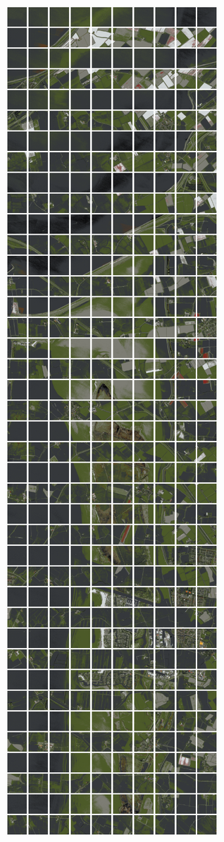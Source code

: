 <html>
<div>
<img src="https://github.com/HakkaTjakka/NL_TILE_MAP/blob/main/18/630/-1068/r.6300.-10680.png" height="44" width="44">
<img src="https://github.com/HakkaTjakka/NL_TILE_MAP/blob/main/18/630/-1068/r.6301.-10680.png" height="44" width="44">
<img src="https://github.com/HakkaTjakka/NL_TILE_MAP/blob/main/18/630/-1068/r.6302.-10680.png" height="44" width="44">
<img src="https://github.com/HakkaTjakka/NL_TILE_MAP/blob/main/18/630/-1068/r.6303.-10680.png" height="44" width="44">
<img src="https://github.com/HakkaTjakka/NL_TILE_MAP/blob/main/18/630/-1068/r.6304.-10680.png" height="44" width="44">
<img src="https://github.com/HakkaTjakka/NL_TILE_MAP/blob/main/18/630/-1068/r.6305.-10680.png" height="44" width="44">
<img src="https://github.com/HakkaTjakka/NL_TILE_MAP/blob/main/18/630/-1068/r.6306.-10680.png" height="44" width="44">
<img src="https://github.com/HakkaTjakka/NL_TILE_MAP/blob/main/18/630/-1068/r.6307.-10680.png" height="44" width="44">
<img src="https://github.com/HakkaTjakka/NL_TILE_MAP/blob/main/18/630/-1068/r.6308.-10680.png" height="44" width="44">
<img src="https://github.com/HakkaTjakka/NL_TILE_MAP/blob/main/18/630/-1068/r.6309.-10680.png" height="44" width="44">
<img src="https://github.com/HakkaTjakka/NL_TILE_MAP/blob/main/18/631/-1068/r.6310.-10680.png" height="44" width="44">
<img src="https://github.com/HakkaTjakka/NL_TILE_MAP/blob/main/18/631/-1068/r.6311.-10680.png" height="44" width="44">
<img src="https://github.com/HakkaTjakka/NL_TILE_MAP/blob/main/18/631/-1068/r.6312.-10680.png" height="44" width="44">
<img src="https://github.com/HakkaTjakka/NL_TILE_MAP/blob/main/18/631/-1068/r.6313.-10680.png" height="44" width="44">
<img src="https://github.com/HakkaTjakka/NL_TILE_MAP/blob/main/18/631/-1068/r.6314.-10680.png" height="44" width="44">
<img src="https://github.com/HakkaTjakka/NL_TILE_MAP/blob/main/18/631/-1068/r.6315.-10680.png" height="44" width="44">
<img src="https://github.com/HakkaTjakka/NL_TILE_MAP/blob/main/18/631/-1068/r.6316.-10680.png" height="44" width="44">
<img src="https://github.com/HakkaTjakka/NL_TILE_MAP/blob/main/18/631/-1068/r.6317.-10680.png" height="44" width="44">
<img src="https://github.com/HakkaTjakka/NL_TILE_MAP/blob/main/18/631/-1068/r.6318.-10680.png" height="44" width="44">
<img src="https://github.com/HakkaTjakka/NL_TILE_MAP/blob/main/18/631/-1068/r.6319.-10680.png" height="44" width="44">
<br>
<img src="https://github.com/HakkaTjakka/NL_TILE_MAP/blob/main/18/630/-1068/r.6300.-10679.png" height="44" width="44">
<img src="https://github.com/HakkaTjakka/NL_TILE_MAP/blob/main/18/630/-1068/r.6301.-10679.png" height="44" width="44">
<img src="https://github.com/HakkaTjakka/NL_TILE_MAP/blob/main/18/630/-1068/r.6302.-10679.png" height="44" width="44">
<img src="https://github.com/HakkaTjakka/NL_TILE_MAP/blob/main/18/630/-1068/r.6303.-10679.png" height="44" width="44">
<img src="https://github.com/HakkaTjakka/NL_TILE_MAP/blob/main/18/630/-1068/r.6304.-10679.png" height="44" width="44">
<img src="https://github.com/HakkaTjakka/NL_TILE_MAP/blob/main/18/630/-1068/r.6305.-10679.png" height="44" width="44">
<img src="https://github.com/HakkaTjakka/NL_TILE_MAP/blob/main/18/630/-1068/r.6306.-10679.png" height="44" width="44">
<img src="https://github.com/HakkaTjakka/NL_TILE_MAP/blob/main/18/630/-1068/r.6307.-10679.png" height="44" width="44">
<img src="https://github.com/HakkaTjakka/NL_TILE_MAP/blob/main/18/630/-1068/r.6308.-10679.png" height="44" width="44">
<img src="https://github.com/HakkaTjakka/NL_TILE_MAP/blob/main/18/630/-1068/r.6309.-10679.png" height="44" width="44">
<img src="https://github.com/HakkaTjakka/NL_TILE_MAP/blob/main/18/631/-1068/r.6310.-10679.png" height="44" width="44">
<img src="https://github.com/HakkaTjakka/NL_TILE_MAP/blob/main/18/631/-1068/r.6311.-10679.png" height="44" width="44">
<img src="https://github.com/HakkaTjakka/NL_TILE_MAP/blob/main/18/631/-1068/r.6312.-10679.png" height="44" width="44">
<img src="https://github.com/HakkaTjakka/NL_TILE_MAP/blob/main/18/631/-1068/r.6313.-10679.png" height="44" width="44">
<img src="https://github.com/HakkaTjakka/NL_TILE_MAP/blob/main/18/631/-1068/r.6314.-10679.png" height="44" width="44">
<img src="https://github.com/HakkaTjakka/NL_TILE_MAP/blob/main/18/631/-1068/r.6315.-10679.png" height="44" width="44">
<img src="https://github.com/HakkaTjakka/NL_TILE_MAP/blob/main/18/631/-1068/r.6316.-10679.png" height="44" width="44">
<img src="https://github.com/HakkaTjakka/NL_TILE_MAP/blob/main/18/631/-1068/r.6317.-10679.png" height="44" width="44">
<img src="https://github.com/HakkaTjakka/NL_TILE_MAP/blob/main/18/631/-1068/r.6318.-10679.png" height="44" width="44">
<img src="https://github.com/HakkaTjakka/NL_TILE_MAP/blob/main/18/631/-1068/r.6319.-10679.png" height="44" width="44">
<br>
<img src="https://github.com/HakkaTjakka/NL_TILE_MAP/blob/main/18/630/-1068/r.6300.-10678.png" height="44" width="44">
<img src="https://github.com/HakkaTjakka/NL_TILE_MAP/blob/main/18/630/-1068/r.6301.-10678.png" height="44" width="44">
<img src="https://github.com/HakkaTjakka/NL_TILE_MAP/blob/main/18/630/-1068/r.6302.-10678.png" height="44" width="44">
<img src="https://github.com/HakkaTjakka/NL_TILE_MAP/blob/main/18/630/-1068/r.6303.-10678.png" height="44" width="44">
<img src="https://github.com/HakkaTjakka/NL_TILE_MAP/blob/main/18/630/-1068/r.6304.-10678.png" height="44" width="44">
<img src="https://github.com/HakkaTjakka/NL_TILE_MAP/blob/main/18/630/-1068/r.6305.-10678.png" height="44" width="44">
<img src="https://github.com/HakkaTjakka/NL_TILE_MAP/blob/main/18/630/-1068/r.6306.-10678.png" height="44" width="44">
<img src="https://github.com/HakkaTjakka/NL_TILE_MAP/blob/main/18/630/-1068/r.6307.-10678.png" height="44" width="44">
<img src="https://github.com/HakkaTjakka/NL_TILE_MAP/blob/main/18/630/-1068/r.6308.-10678.png" height="44" width="44">
<img src="https://github.com/HakkaTjakka/NL_TILE_MAP/blob/main/18/630/-1068/r.6309.-10678.png" height="44" width="44">
<img src="https://github.com/HakkaTjakka/NL_TILE_MAP/blob/main/18/631/-1068/r.6310.-10678.png" height="44" width="44">
<img src="https://github.com/HakkaTjakka/NL_TILE_MAP/blob/main/18/631/-1068/r.6311.-10678.png" height="44" width="44">
<img src="https://github.com/HakkaTjakka/NL_TILE_MAP/blob/main/18/631/-1068/r.6312.-10678.png" height="44" width="44">
<img src="https://github.com/HakkaTjakka/NL_TILE_MAP/blob/main/18/631/-1068/r.6313.-10678.png" height="44" width="44">
<img src="https://github.com/HakkaTjakka/NL_TILE_MAP/blob/main/18/631/-1068/r.6314.-10678.png" height="44" width="44">
<img src="https://github.com/HakkaTjakka/NL_TILE_MAP/blob/main/18/631/-1068/r.6315.-10678.png" height="44" width="44">
<img src="https://github.com/HakkaTjakka/NL_TILE_MAP/blob/main/18/631/-1068/r.6316.-10678.png" height="44" width="44">
<img src="https://github.com/HakkaTjakka/NL_TILE_MAP/blob/main/18/631/-1068/r.6317.-10678.png" height="44" width="44">
<img src="https://github.com/HakkaTjakka/NL_TILE_MAP/blob/main/18/631/-1068/r.6318.-10678.png" height="44" width="44">
<img src="https://github.com/HakkaTjakka/NL_TILE_MAP/blob/main/18/631/-1068/r.6319.-10678.png" height="44" width="44">
<br>
<img src="https://github.com/HakkaTjakka/NL_TILE_MAP/blob/main/18/630/-1068/r.6300.-10677.png" height="44" width="44">
<img src="https://github.com/HakkaTjakka/NL_TILE_MAP/blob/main/18/630/-1068/r.6301.-10677.png" height="44" width="44">
<img src="https://github.com/HakkaTjakka/NL_TILE_MAP/blob/main/18/630/-1068/r.6302.-10677.png" height="44" width="44">
<img src="https://github.com/HakkaTjakka/NL_TILE_MAP/blob/main/18/630/-1068/r.6303.-10677.png" height="44" width="44">
<img src="https://github.com/HakkaTjakka/NL_TILE_MAP/blob/main/18/630/-1068/r.6304.-10677.png" height="44" width="44">
<img src="https://github.com/HakkaTjakka/NL_TILE_MAP/blob/main/18/630/-1068/r.6305.-10677.png" height="44" width="44">
<img src="https://github.com/HakkaTjakka/NL_TILE_MAP/blob/main/18/630/-1068/r.6306.-10677.png" height="44" width="44">
<img src="https://github.com/HakkaTjakka/NL_TILE_MAP/blob/main/18/630/-1068/r.6307.-10677.png" height="44" width="44">
<img src="https://github.com/HakkaTjakka/NL_TILE_MAP/blob/main/18/630/-1068/r.6308.-10677.png" height="44" width="44">
<img src="https://github.com/HakkaTjakka/NL_TILE_MAP/blob/main/18/630/-1068/r.6309.-10677.png" height="44" width="44">
<img src="https://github.com/HakkaTjakka/NL_TILE_MAP/blob/main/18/631/-1068/r.6310.-10677.png" height="44" width="44">
<img src="https://github.com/HakkaTjakka/NL_TILE_MAP/blob/main/18/631/-1068/r.6311.-10677.png" height="44" width="44">
<img src="https://github.com/HakkaTjakka/NL_TILE_MAP/blob/main/18/631/-1068/r.6312.-10677.png" height="44" width="44">
<img src="https://github.com/HakkaTjakka/NL_TILE_MAP/blob/main/18/631/-1068/r.6313.-10677.png" height="44" width="44">
<img src="https://github.com/HakkaTjakka/NL_TILE_MAP/blob/main/18/631/-1068/r.6314.-10677.png" height="44" width="44">
<img src="https://github.com/HakkaTjakka/NL_TILE_MAP/blob/main/18/631/-1068/r.6315.-10677.png" height="44" width="44">
<img src="https://github.com/HakkaTjakka/NL_TILE_MAP/blob/main/18/631/-1068/r.6316.-10677.png" height="44" width="44">
<img src="https://github.com/HakkaTjakka/NL_TILE_MAP/blob/main/18/631/-1068/r.6317.-10677.png" height="44" width="44">
<img src="https://github.com/HakkaTjakka/NL_TILE_MAP/blob/main/18/631/-1068/r.6318.-10677.png" height="44" width="44">
<img src="https://github.com/HakkaTjakka/NL_TILE_MAP/blob/main/18/631/-1068/r.6319.-10677.png" height="44" width="44">
<br>
<img src="https://github.com/HakkaTjakka/NL_TILE_MAP/blob/main/18/630/-1068/r.6300.-10676.png" height="44" width="44">
<img src="https://github.com/HakkaTjakka/NL_TILE_MAP/blob/main/18/630/-1068/r.6301.-10676.png" height="44" width="44">
<img src="https://github.com/HakkaTjakka/NL_TILE_MAP/blob/main/18/630/-1068/r.6302.-10676.png" height="44" width="44">
<img src="https://github.com/HakkaTjakka/NL_TILE_MAP/blob/main/18/630/-1068/r.6303.-10676.png" height="44" width="44">
<img src="https://github.com/HakkaTjakka/NL_TILE_MAP/blob/main/18/630/-1068/r.6304.-10676.png" height="44" width="44">
<img src="https://github.com/HakkaTjakka/NL_TILE_MAP/blob/main/18/630/-1068/r.6305.-10676.png" height="44" width="44">
<img src="https://github.com/HakkaTjakka/NL_TILE_MAP/blob/main/18/630/-1068/r.6306.-10676.png" height="44" width="44">
<img src="https://github.com/HakkaTjakka/NL_TILE_MAP/blob/main/18/630/-1068/r.6307.-10676.png" height="44" width="44">
<img src="https://github.com/HakkaTjakka/NL_TILE_MAP/blob/main/18/630/-1068/r.6308.-10676.png" height="44" width="44">
<img src="https://github.com/HakkaTjakka/NL_TILE_MAP/blob/main/18/630/-1068/r.6309.-10676.png" height="44" width="44">
<img src="https://github.com/HakkaTjakka/NL_TILE_MAP/blob/main/18/631/-1068/r.6310.-10676.png" height="44" width="44">
<img src="https://github.com/HakkaTjakka/NL_TILE_MAP/blob/main/18/631/-1068/r.6311.-10676.png" height="44" width="44">
<img src="https://github.com/HakkaTjakka/NL_TILE_MAP/blob/main/18/631/-1068/r.6312.-10676.png" height="44" width="44">
<img src="https://github.com/HakkaTjakka/NL_TILE_MAP/blob/main/18/631/-1068/r.6313.-10676.png" height="44" width="44">
<img src="https://github.com/HakkaTjakka/NL_TILE_MAP/blob/main/18/631/-1068/r.6314.-10676.png" height="44" width="44">
<img src="https://github.com/HakkaTjakka/NL_TILE_MAP/blob/main/18/631/-1068/r.6315.-10676.png" height="44" width="44">
<img src="https://github.com/HakkaTjakka/NL_TILE_MAP/blob/main/18/631/-1068/r.6316.-10676.png" height="44" width="44">
<img src="https://github.com/HakkaTjakka/NL_TILE_MAP/blob/main/18/631/-1068/r.6317.-10676.png" height="44" width="44">
<img src="https://github.com/HakkaTjakka/NL_TILE_MAP/blob/main/18/631/-1068/r.6318.-10676.png" height="44" width="44">
<img src="https://github.com/HakkaTjakka/NL_TILE_MAP/blob/main/18/631/-1068/r.6319.-10676.png" height="44" width="44">
<br>
<img src="https://github.com/HakkaTjakka/NL_TILE_MAP/blob/main/18/630/-1068/r.6300.-10675.png" height="44" width="44">
<img src="https://github.com/HakkaTjakka/NL_TILE_MAP/blob/main/18/630/-1068/r.6301.-10675.png" height="44" width="44">
<img src="https://github.com/HakkaTjakka/NL_TILE_MAP/blob/main/18/630/-1068/r.6302.-10675.png" height="44" width="44">
<img src="https://github.com/HakkaTjakka/NL_TILE_MAP/blob/main/18/630/-1068/r.6303.-10675.png" height="44" width="44">
<img src="https://github.com/HakkaTjakka/NL_TILE_MAP/blob/main/18/630/-1068/r.6304.-10675.png" height="44" width="44">
<img src="https://github.com/HakkaTjakka/NL_TILE_MAP/blob/main/18/630/-1068/r.6305.-10675.png" height="44" width="44">
<img src="https://github.com/HakkaTjakka/NL_TILE_MAP/blob/main/18/630/-1068/r.6306.-10675.png" height="44" width="44">
<img src="https://github.com/HakkaTjakka/NL_TILE_MAP/blob/main/18/630/-1068/r.6307.-10675.png" height="44" width="44">
<img src="https://github.com/HakkaTjakka/NL_TILE_MAP/blob/main/18/630/-1068/r.6308.-10675.png" height="44" width="44">
<img src="https://github.com/HakkaTjakka/NL_TILE_MAP/blob/main/18/630/-1068/r.6309.-10675.png" height="44" width="44">
<img src="https://github.com/HakkaTjakka/NL_TILE_MAP/blob/main/18/631/-1068/r.6310.-10675.png" height="44" width="44">
<img src="https://github.com/HakkaTjakka/NL_TILE_MAP/blob/main/18/631/-1068/r.6311.-10675.png" height="44" width="44">
<img src="https://github.com/HakkaTjakka/NL_TILE_MAP/blob/main/18/631/-1068/r.6312.-10675.png" height="44" width="44">
<img src="https://github.com/HakkaTjakka/NL_TILE_MAP/blob/main/18/631/-1068/r.6313.-10675.png" height="44" width="44">
<img src="https://github.com/HakkaTjakka/NL_TILE_MAP/blob/main/18/631/-1068/r.6314.-10675.png" height="44" width="44">
<img src="https://github.com/HakkaTjakka/NL_TILE_MAP/blob/main/18/631/-1068/r.6315.-10675.png" height="44" width="44">
<img src="https://github.com/HakkaTjakka/NL_TILE_MAP/blob/main/18/631/-1068/r.6316.-10675.png" height="44" width="44">
<img src="https://github.com/HakkaTjakka/NL_TILE_MAP/blob/main/18/631/-1068/r.6317.-10675.png" height="44" width="44">
<img src="https://github.com/HakkaTjakka/NL_TILE_MAP/blob/main/18/631/-1068/r.6318.-10675.png" height="44" width="44">
<img src="https://github.com/HakkaTjakka/NL_TILE_MAP/blob/main/18/631/-1068/r.6319.-10675.png" height="44" width="44">
<br>
<img src="https://github.com/HakkaTjakka/NL_TILE_MAP/blob/main/18/630/-1068/r.6300.-10674.png" height="44" width="44">
<img src="https://github.com/HakkaTjakka/NL_TILE_MAP/blob/main/18/630/-1068/r.6301.-10674.png" height="44" width="44">
<img src="https://github.com/HakkaTjakka/NL_TILE_MAP/blob/main/18/630/-1068/r.6302.-10674.png" height="44" width="44">
<img src="https://github.com/HakkaTjakka/NL_TILE_MAP/blob/main/18/630/-1068/r.6303.-10674.png" height="44" width="44">
<img src="https://github.com/HakkaTjakka/NL_TILE_MAP/blob/main/18/630/-1068/r.6304.-10674.png" height="44" width="44">
<img src="https://github.com/HakkaTjakka/NL_TILE_MAP/blob/main/18/630/-1068/r.6305.-10674.png" height="44" width="44">
<img src="https://github.com/HakkaTjakka/NL_TILE_MAP/blob/main/18/630/-1068/r.6306.-10674.png" height="44" width="44">
<img src="https://github.com/HakkaTjakka/NL_TILE_MAP/blob/main/18/630/-1068/r.6307.-10674.png" height="44" width="44">
<img src="https://github.com/HakkaTjakka/NL_TILE_MAP/blob/main/18/630/-1068/r.6308.-10674.png" height="44" width="44">
<img src="https://github.com/HakkaTjakka/NL_TILE_MAP/blob/main/18/630/-1068/r.6309.-10674.png" height="44" width="44">
<img src="https://github.com/HakkaTjakka/NL_TILE_MAP/blob/main/18/631/-1068/r.6310.-10674.png" height="44" width="44">
<img src="https://github.com/HakkaTjakka/NL_TILE_MAP/blob/main/18/631/-1068/r.6311.-10674.png" height="44" width="44">
<img src="https://github.com/HakkaTjakka/NL_TILE_MAP/blob/main/18/631/-1068/r.6312.-10674.png" height="44" width="44">
<img src="https://github.com/HakkaTjakka/NL_TILE_MAP/blob/main/18/631/-1068/r.6313.-10674.png" height="44" width="44">
<img src="https://github.com/HakkaTjakka/NL_TILE_MAP/blob/main/18/631/-1068/r.6314.-10674.png" height="44" width="44">
<img src="https://github.com/HakkaTjakka/NL_TILE_MAP/blob/main/18/631/-1068/r.6315.-10674.png" height="44" width="44">
<img src="https://github.com/HakkaTjakka/NL_TILE_MAP/blob/main/18/631/-1068/r.6316.-10674.png" height="44" width="44">
<img src="https://github.com/HakkaTjakka/NL_TILE_MAP/blob/main/18/631/-1068/r.6317.-10674.png" height="44" width="44">
<img src="https://github.com/HakkaTjakka/NL_TILE_MAP/blob/main/18/631/-1068/r.6318.-10674.png" height="44" width="44">
<img src="https://github.com/HakkaTjakka/NL_TILE_MAP/blob/main/18/631/-1068/r.6319.-10674.png" height="44" width="44">
<br>
<img src="https://github.com/HakkaTjakka/NL_TILE_MAP/blob/main/18/630/-1068/r.6300.-10673.png" height="44" width="44">
<img src="https://github.com/HakkaTjakka/NL_TILE_MAP/blob/main/18/630/-1068/r.6301.-10673.png" height="44" width="44">
<img src="https://github.com/HakkaTjakka/NL_TILE_MAP/blob/main/18/630/-1068/r.6302.-10673.png" height="44" width="44">
<img src="https://github.com/HakkaTjakka/NL_TILE_MAP/blob/main/18/630/-1068/r.6303.-10673.png" height="44" width="44">
<img src="https://github.com/HakkaTjakka/NL_TILE_MAP/blob/main/18/630/-1068/r.6304.-10673.png" height="44" width="44">
<img src="https://github.com/HakkaTjakka/NL_TILE_MAP/blob/main/18/630/-1068/r.6305.-10673.png" height="44" width="44">
<img src="https://github.com/HakkaTjakka/NL_TILE_MAP/blob/main/18/630/-1068/r.6306.-10673.png" height="44" width="44">
<img src="https://github.com/HakkaTjakka/NL_TILE_MAP/blob/main/18/630/-1068/r.6307.-10673.png" height="44" width="44">
<img src="https://github.com/HakkaTjakka/NL_TILE_MAP/blob/main/18/630/-1068/r.6308.-10673.png" height="44" width="44">
<img src="https://github.com/HakkaTjakka/NL_TILE_MAP/blob/main/18/630/-1068/r.6309.-10673.png" height="44" width="44">
<img src="https://github.com/HakkaTjakka/NL_TILE_MAP/blob/main/18/631/-1068/r.6310.-10673.png" height="44" width="44">
<img src="https://github.com/HakkaTjakka/NL_TILE_MAP/blob/main/18/631/-1068/r.6311.-10673.png" height="44" width="44">
<img src="https://github.com/HakkaTjakka/NL_TILE_MAP/blob/main/18/631/-1068/r.6312.-10673.png" height="44" width="44">
<img src="https://github.com/HakkaTjakka/NL_TILE_MAP/blob/main/18/631/-1068/r.6313.-10673.png" height="44" width="44">
<img src="https://github.com/HakkaTjakka/NL_TILE_MAP/blob/main/18/631/-1068/r.6314.-10673.png" height="44" width="44">
<img src="https://github.com/HakkaTjakka/NL_TILE_MAP/blob/main/18/631/-1068/r.6315.-10673.png" height="44" width="44">
<img src="https://github.com/HakkaTjakka/NL_TILE_MAP/blob/main/18/631/-1068/r.6316.-10673.png" height="44" width="44">
<img src="https://github.com/HakkaTjakka/NL_TILE_MAP/blob/main/18/631/-1068/r.6317.-10673.png" height="44" width="44">
<img src="https://github.com/HakkaTjakka/NL_TILE_MAP/blob/main/18/631/-1068/r.6318.-10673.png" height="44" width="44">
<img src="https://github.com/HakkaTjakka/NL_TILE_MAP/blob/main/18/631/-1068/r.6319.-10673.png" height="44" width="44">
<br>
<img src="https://github.com/HakkaTjakka/NL_TILE_MAP/blob/main/18/630/-1068/r.6300.-10672.png" height="44" width="44">
<img src="https://github.com/HakkaTjakka/NL_TILE_MAP/blob/main/18/630/-1068/r.6301.-10672.png" height="44" width="44">
<img src="https://github.com/HakkaTjakka/NL_TILE_MAP/blob/main/18/630/-1068/r.6302.-10672.png" height="44" width="44">
<img src="https://github.com/HakkaTjakka/NL_TILE_MAP/blob/main/18/630/-1068/r.6303.-10672.png" height="44" width="44">
<img src="https://github.com/HakkaTjakka/NL_TILE_MAP/blob/main/18/630/-1068/r.6304.-10672.png" height="44" width="44">
<img src="https://github.com/HakkaTjakka/NL_TILE_MAP/blob/main/18/630/-1068/r.6305.-10672.png" height="44" width="44">
<img src="https://github.com/HakkaTjakka/NL_TILE_MAP/blob/main/18/630/-1068/r.6306.-10672.png" height="44" width="44">
<img src="https://github.com/HakkaTjakka/NL_TILE_MAP/blob/main/18/630/-1068/r.6307.-10672.png" height="44" width="44">
<img src="https://github.com/HakkaTjakka/NL_TILE_MAP/blob/main/18/630/-1068/r.6308.-10672.png" height="44" width="44">
<img src="https://github.com/HakkaTjakka/NL_TILE_MAP/blob/main/18/630/-1068/r.6309.-10672.png" height="44" width="44">
<img src="https://github.com/HakkaTjakka/NL_TILE_MAP/blob/main/18/631/-1068/r.6310.-10672.png" height="44" width="44">
<img src="https://github.com/HakkaTjakka/NL_TILE_MAP/blob/main/18/631/-1068/r.6311.-10672.png" height="44" width="44">
<img src="https://github.com/HakkaTjakka/NL_TILE_MAP/blob/main/18/631/-1068/r.6312.-10672.png" height="44" width="44">
<img src="https://github.com/HakkaTjakka/NL_TILE_MAP/blob/main/18/631/-1068/r.6313.-10672.png" height="44" width="44">
<img src="https://github.com/HakkaTjakka/NL_TILE_MAP/blob/main/18/631/-1068/r.6314.-10672.png" height="44" width="44">
<img src="https://github.com/HakkaTjakka/NL_TILE_MAP/blob/main/18/631/-1068/r.6315.-10672.png" height="44" width="44">
<img src="https://github.com/HakkaTjakka/NL_TILE_MAP/blob/main/18/631/-1068/r.6316.-10672.png" height="44" width="44">
<img src="https://github.com/HakkaTjakka/NL_TILE_MAP/blob/main/18/631/-1068/r.6317.-10672.png" height="44" width="44">
<img src="https://github.com/HakkaTjakka/NL_TILE_MAP/blob/main/18/631/-1068/r.6318.-10672.png" height="44" width="44">
<img src="https://github.com/HakkaTjakka/NL_TILE_MAP/blob/main/18/631/-1068/r.6319.-10672.png" height="44" width="44">
<br>
<img src="https://github.com/HakkaTjakka/NL_TILE_MAP/blob/main/18/630/-1068/r.6300.-10671.png" height="44" width="44">
<img src="https://github.com/HakkaTjakka/NL_TILE_MAP/blob/main/18/630/-1068/r.6301.-10671.png" height="44" width="44">
<img src="https://github.com/HakkaTjakka/NL_TILE_MAP/blob/main/18/630/-1068/r.6302.-10671.png" height="44" width="44">
<img src="https://github.com/HakkaTjakka/NL_TILE_MAP/blob/main/18/630/-1068/r.6303.-10671.png" height="44" width="44">
<img src="https://github.com/HakkaTjakka/NL_TILE_MAP/blob/main/18/630/-1068/r.6304.-10671.png" height="44" width="44">
<img src="https://github.com/HakkaTjakka/NL_TILE_MAP/blob/main/18/630/-1068/r.6305.-10671.png" height="44" width="44">
<img src="https://github.com/HakkaTjakka/NL_TILE_MAP/blob/main/18/630/-1068/r.6306.-10671.png" height="44" width="44">
<img src="https://github.com/HakkaTjakka/NL_TILE_MAP/blob/main/18/630/-1068/r.6307.-10671.png" height="44" width="44">
<img src="https://github.com/HakkaTjakka/NL_TILE_MAP/blob/main/18/630/-1068/r.6308.-10671.png" height="44" width="44">
<img src="https://github.com/HakkaTjakka/NL_TILE_MAP/blob/main/18/630/-1068/r.6309.-10671.png" height="44" width="44">
<img src="https://github.com/HakkaTjakka/NL_TILE_MAP/blob/main/18/631/-1068/r.6310.-10671.png" height="44" width="44">
<img src="https://github.com/HakkaTjakka/NL_TILE_MAP/blob/main/18/631/-1068/r.6311.-10671.png" height="44" width="44">
<img src="https://github.com/HakkaTjakka/NL_TILE_MAP/blob/main/18/631/-1068/r.6312.-10671.png" height="44" width="44">
<img src="https://github.com/HakkaTjakka/NL_TILE_MAP/blob/main/18/631/-1068/r.6313.-10671.png" height="44" width="44">
<img src="https://github.com/HakkaTjakka/NL_TILE_MAP/blob/main/18/631/-1068/r.6314.-10671.png" height="44" width="44">
<img src="https://github.com/HakkaTjakka/NL_TILE_MAP/blob/main/18/631/-1068/r.6315.-10671.png" height="44" width="44">
<img src="https://github.com/HakkaTjakka/NL_TILE_MAP/blob/main/18/631/-1068/r.6316.-10671.png" height="44" width="44">
<img src="https://github.com/HakkaTjakka/NL_TILE_MAP/blob/main/18/631/-1068/r.6317.-10671.png" height="44" width="44">
<img src="https://github.com/HakkaTjakka/NL_TILE_MAP/blob/main/18/631/-1068/r.6318.-10671.png" height="44" width="44">
<img src="https://github.com/HakkaTjakka/NL_TILE_MAP/blob/main/18/631/-1068/r.6319.-10671.png" height="44" width="44">
<br>
<img src="https://github.com/HakkaTjakka/NL_TILE_MAP/blob/main/18/630/-1067/r.6300.-10670.png" height="44" width="44">
<img src="https://github.com/HakkaTjakka/NL_TILE_MAP/blob/main/18/630/-1067/r.6301.-10670.png" height="44" width="44">
<img src="https://github.com/HakkaTjakka/NL_TILE_MAP/blob/main/18/630/-1067/r.6302.-10670.png" height="44" width="44">
<img src="https://github.com/HakkaTjakka/NL_TILE_MAP/blob/main/18/630/-1067/r.6303.-10670.png" height="44" width="44">
<img src="https://github.com/HakkaTjakka/NL_TILE_MAP/blob/main/18/630/-1067/r.6304.-10670.png" height="44" width="44">
<img src="https://github.com/HakkaTjakka/NL_TILE_MAP/blob/main/18/630/-1067/r.6305.-10670.png" height="44" width="44">
<img src="https://github.com/HakkaTjakka/NL_TILE_MAP/blob/main/18/630/-1067/r.6306.-10670.png" height="44" width="44">
<img src="https://github.com/HakkaTjakka/NL_TILE_MAP/blob/main/18/630/-1067/r.6307.-10670.png" height="44" width="44">
<img src="https://github.com/HakkaTjakka/NL_TILE_MAP/blob/main/18/630/-1067/r.6308.-10670.png" height="44" width="44">
<img src="https://github.com/HakkaTjakka/NL_TILE_MAP/blob/main/18/630/-1067/r.6309.-10670.png" height="44" width="44">
<img src="https://github.com/HakkaTjakka/NL_TILE_MAP/blob/main/18/631/-1067/r.6310.-10670.png" height="44" width="44">
<img src="https://github.com/HakkaTjakka/NL_TILE_MAP/blob/main/18/631/-1067/r.6311.-10670.png" height="44" width="44">
<img src="https://github.com/HakkaTjakka/NL_TILE_MAP/blob/main/18/631/-1067/r.6312.-10670.png" height="44" width="44">
<img src="https://github.com/HakkaTjakka/NL_TILE_MAP/blob/main/18/631/-1067/r.6313.-10670.png" height="44" width="44">
<img src="https://github.com/HakkaTjakka/NL_TILE_MAP/blob/main/18/631/-1067/r.6314.-10670.png" height="44" width="44">
<img src="https://github.com/HakkaTjakka/NL_TILE_MAP/blob/main/18/631/-1067/r.6315.-10670.png" height="44" width="44">
<img src="https://github.com/HakkaTjakka/NL_TILE_MAP/blob/main/18/631/-1067/r.6316.-10670.png" height="44" width="44">
<img src="https://github.com/HakkaTjakka/NL_TILE_MAP/blob/main/18/631/-1067/r.6317.-10670.png" height="44" width="44">
<img src="https://github.com/HakkaTjakka/NL_TILE_MAP/blob/main/18/631/-1067/r.6318.-10670.png" height="44" width="44">
<img src="https://github.com/HakkaTjakka/NL_TILE_MAP/blob/main/18/631/-1067/r.6319.-10670.png" height="44" width="44">
<br>
<img src="https://github.com/HakkaTjakka/NL_TILE_MAP/blob/main/18/630/-1067/r.6300.-10669.png" height="44" width="44">
<img src="https://github.com/HakkaTjakka/NL_TILE_MAP/blob/main/18/630/-1067/r.6301.-10669.png" height="44" width="44">
<img src="https://github.com/HakkaTjakka/NL_TILE_MAP/blob/main/18/630/-1067/r.6302.-10669.png" height="44" width="44">
<img src="https://github.com/HakkaTjakka/NL_TILE_MAP/blob/main/18/630/-1067/r.6303.-10669.png" height="44" width="44">
<img src="https://github.com/HakkaTjakka/NL_TILE_MAP/blob/main/18/630/-1067/r.6304.-10669.png" height="44" width="44">
<img src="https://github.com/HakkaTjakka/NL_TILE_MAP/blob/main/18/630/-1067/r.6305.-10669.png" height="44" width="44">
<img src="https://github.com/HakkaTjakka/NL_TILE_MAP/blob/main/18/630/-1067/r.6306.-10669.png" height="44" width="44">
<img src="https://github.com/HakkaTjakka/NL_TILE_MAP/blob/main/18/630/-1067/r.6307.-10669.png" height="44" width="44">
<img src="https://github.com/HakkaTjakka/NL_TILE_MAP/blob/main/18/630/-1067/r.6308.-10669.png" height="44" width="44">
<img src="https://github.com/HakkaTjakka/NL_TILE_MAP/blob/main/18/630/-1067/r.6309.-10669.png" height="44" width="44">
<img src="https://github.com/HakkaTjakka/NL_TILE_MAP/blob/main/18/631/-1067/r.6310.-10669.png" height="44" width="44">
<img src="https://github.com/HakkaTjakka/NL_TILE_MAP/blob/main/18/631/-1067/r.6311.-10669.png" height="44" width="44">
<img src="https://github.com/HakkaTjakka/NL_TILE_MAP/blob/main/18/631/-1067/r.6312.-10669.png" height="44" width="44">
<img src="https://github.com/HakkaTjakka/NL_TILE_MAP/blob/main/18/631/-1067/r.6313.-10669.png" height="44" width="44">
<img src="https://github.com/HakkaTjakka/NL_TILE_MAP/blob/main/18/631/-1067/r.6314.-10669.png" height="44" width="44">
<img src="https://github.com/HakkaTjakka/NL_TILE_MAP/blob/main/18/631/-1067/r.6315.-10669.png" height="44" width="44">
<img src="https://github.com/HakkaTjakka/NL_TILE_MAP/blob/main/18/631/-1067/r.6316.-10669.png" height="44" width="44">
<img src="https://github.com/HakkaTjakka/NL_TILE_MAP/blob/main/18/631/-1067/r.6317.-10669.png" height="44" width="44">
<img src="https://github.com/HakkaTjakka/NL_TILE_MAP/blob/main/18/631/-1067/r.6318.-10669.png" height="44" width="44">
<img src="https://github.com/HakkaTjakka/NL_TILE_MAP/blob/main/18/631/-1067/r.6319.-10669.png" height="44" width="44">
<br>
<img src="https://github.com/HakkaTjakka/NL_TILE_MAP/blob/main/18/630/-1067/r.6300.-10668.png" height="44" width="44">
<img src="https://github.com/HakkaTjakka/NL_TILE_MAP/blob/main/18/630/-1067/r.6301.-10668.png" height="44" width="44">
<img src="https://github.com/HakkaTjakka/NL_TILE_MAP/blob/main/18/630/-1067/r.6302.-10668.png" height="44" width="44">
<img src="https://github.com/HakkaTjakka/NL_TILE_MAP/blob/main/18/630/-1067/r.6303.-10668.png" height="44" width="44">
<img src="https://github.com/HakkaTjakka/NL_TILE_MAP/blob/main/18/630/-1067/r.6304.-10668.png" height="44" width="44">
<img src="https://github.com/HakkaTjakka/NL_TILE_MAP/blob/main/18/630/-1067/r.6305.-10668.png" height="44" width="44">
<img src="https://github.com/HakkaTjakka/NL_TILE_MAP/blob/main/18/630/-1067/r.6306.-10668.png" height="44" width="44">
<img src="https://github.com/HakkaTjakka/NL_TILE_MAP/blob/main/18/630/-1067/r.6307.-10668.png" height="44" width="44">
<img src="https://github.com/HakkaTjakka/NL_TILE_MAP/blob/main/18/630/-1067/r.6308.-10668.png" height="44" width="44">
<img src="https://github.com/HakkaTjakka/NL_TILE_MAP/blob/main/18/630/-1067/r.6309.-10668.png" height="44" width="44">
<img src="https://github.com/HakkaTjakka/NL_TILE_MAP/blob/main/18/631/-1067/r.6310.-10668.png" height="44" width="44">
<img src="https://github.com/HakkaTjakka/NL_TILE_MAP/blob/main/18/631/-1067/r.6311.-10668.png" height="44" width="44">
<img src="https://github.com/HakkaTjakka/NL_TILE_MAP/blob/main/18/631/-1067/r.6312.-10668.png" height="44" width="44">
<img src="https://github.com/HakkaTjakka/NL_TILE_MAP/blob/main/18/631/-1067/r.6313.-10668.png" height="44" width="44">
<img src="https://github.com/HakkaTjakka/NL_TILE_MAP/blob/main/18/631/-1067/r.6314.-10668.png" height="44" width="44">
<img src="https://github.com/HakkaTjakka/NL_TILE_MAP/blob/main/18/631/-1067/r.6315.-10668.png" height="44" width="44">
<img src="https://github.com/HakkaTjakka/NL_TILE_MAP/blob/main/18/631/-1067/r.6316.-10668.png" height="44" width="44">
<img src="https://github.com/HakkaTjakka/NL_TILE_MAP/blob/main/18/631/-1067/r.6317.-10668.png" height="44" width="44">
<img src="https://github.com/HakkaTjakka/NL_TILE_MAP/blob/main/18/631/-1067/r.6318.-10668.png" height="44" width="44">
<img src="https://github.com/HakkaTjakka/NL_TILE_MAP/blob/main/18/631/-1067/r.6319.-10668.png" height="44" width="44">
<br>
<img src="https://github.com/HakkaTjakka/NL_TILE_MAP/blob/main/18/630/-1067/r.6300.-10667.png" height="44" width="44">
<img src="https://github.com/HakkaTjakka/NL_TILE_MAP/blob/main/18/630/-1067/r.6301.-10667.png" height="44" width="44">
<img src="https://github.com/HakkaTjakka/NL_TILE_MAP/blob/main/18/630/-1067/r.6302.-10667.png" height="44" width="44">
<img src="https://github.com/HakkaTjakka/NL_TILE_MAP/blob/main/18/630/-1067/r.6303.-10667.png" height="44" width="44">
<img src="https://github.com/HakkaTjakka/NL_TILE_MAP/blob/main/18/630/-1067/r.6304.-10667.png" height="44" width="44">
<img src="https://github.com/HakkaTjakka/NL_TILE_MAP/blob/main/18/630/-1067/r.6305.-10667.png" height="44" width="44">
<img src="https://github.com/HakkaTjakka/NL_TILE_MAP/blob/main/18/630/-1067/r.6306.-10667.png" height="44" width="44">
<img src="https://github.com/HakkaTjakka/NL_TILE_MAP/blob/main/18/630/-1067/r.6307.-10667.png" height="44" width="44">
<img src="https://github.com/HakkaTjakka/NL_TILE_MAP/blob/main/18/630/-1067/r.6308.-10667.png" height="44" width="44">
<img src="https://github.com/HakkaTjakka/NL_TILE_MAP/blob/main/18/630/-1067/r.6309.-10667.png" height="44" width="44">
<img src="https://github.com/HakkaTjakka/NL_TILE_MAP/blob/main/18/631/-1067/r.6310.-10667.png" height="44" width="44">
<img src="https://github.com/HakkaTjakka/NL_TILE_MAP/blob/main/18/631/-1067/r.6311.-10667.png" height="44" width="44">
<img src="https://github.com/HakkaTjakka/NL_TILE_MAP/blob/main/18/631/-1067/r.6312.-10667.png" height="44" width="44">
<img src="https://github.com/HakkaTjakka/NL_TILE_MAP/blob/main/18/631/-1067/r.6313.-10667.png" height="44" width="44">
<img src="https://github.com/HakkaTjakka/NL_TILE_MAP/blob/main/18/631/-1067/r.6314.-10667.png" height="44" width="44">
<img src="https://github.com/HakkaTjakka/NL_TILE_MAP/blob/main/18/631/-1067/r.6315.-10667.png" height="44" width="44">
<img src="https://github.com/HakkaTjakka/NL_TILE_MAP/blob/main/18/631/-1067/r.6316.-10667.png" height="44" width="44">
<img src="https://github.com/HakkaTjakka/NL_TILE_MAP/blob/main/18/631/-1067/r.6317.-10667.png" height="44" width="44">
<img src="https://github.com/HakkaTjakka/NL_TILE_MAP/blob/main/18/631/-1067/r.6318.-10667.png" height="44" width="44">
<img src="https://github.com/HakkaTjakka/NL_TILE_MAP/blob/main/18/631/-1067/r.6319.-10667.png" height="44" width="44">
<br>
<img src="https://github.com/HakkaTjakka/NL_TILE_MAP/blob/main/18/630/-1067/r.6300.-10666.png" height="44" width="44">
<img src="https://github.com/HakkaTjakka/NL_TILE_MAP/blob/main/18/630/-1067/r.6301.-10666.png" height="44" width="44">
<img src="https://github.com/HakkaTjakka/NL_TILE_MAP/blob/main/18/630/-1067/r.6302.-10666.png" height="44" width="44">
<img src="https://github.com/HakkaTjakka/NL_TILE_MAP/blob/main/18/630/-1067/r.6303.-10666.png" height="44" width="44">
<img src="https://github.com/HakkaTjakka/NL_TILE_MAP/blob/main/18/630/-1067/r.6304.-10666.png" height="44" width="44">
<img src="https://github.com/HakkaTjakka/NL_TILE_MAP/blob/main/18/630/-1067/r.6305.-10666.png" height="44" width="44">
<img src="https://github.com/HakkaTjakka/NL_TILE_MAP/blob/main/18/630/-1067/r.6306.-10666.png" height="44" width="44">
<img src="https://github.com/HakkaTjakka/NL_TILE_MAP/blob/main/18/630/-1067/r.6307.-10666.png" height="44" width="44">
<img src="https://github.com/HakkaTjakka/NL_TILE_MAP/blob/main/18/630/-1067/r.6308.-10666.png" height="44" width="44">
<img src="https://github.com/HakkaTjakka/NL_TILE_MAP/blob/main/18/630/-1067/r.6309.-10666.png" height="44" width="44">
<img src="https://github.com/HakkaTjakka/NL_TILE_MAP/blob/main/18/631/-1067/r.6310.-10666.png" height="44" width="44">
<img src="https://github.com/HakkaTjakka/NL_TILE_MAP/blob/main/18/631/-1067/r.6311.-10666.png" height="44" width="44">
<img src="https://github.com/HakkaTjakka/NL_TILE_MAP/blob/main/18/631/-1067/r.6312.-10666.png" height="44" width="44">
<img src="https://github.com/HakkaTjakka/NL_TILE_MAP/blob/main/18/631/-1067/r.6313.-10666.png" height="44" width="44">
<img src="https://github.com/HakkaTjakka/NL_TILE_MAP/blob/main/18/631/-1067/r.6314.-10666.png" height="44" width="44">
<img src="https://github.com/HakkaTjakka/NL_TILE_MAP/blob/main/18/631/-1067/r.6315.-10666.png" height="44" width="44">
<img src="https://github.com/HakkaTjakka/NL_TILE_MAP/blob/main/18/631/-1067/r.6316.-10666.png" height="44" width="44">
<img src="https://github.com/HakkaTjakka/NL_TILE_MAP/blob/main/18/631/-1067/r.6317.-10666.png" height="44" width="44">
<img src="https://github.com/HakkaTjakka/NL_TILE_MAP/blob/main/18/631/-1067/r.6318.-10666.png" height="44" width="44">
<img src="https://github.com/HakkaTjakka/NL_TILE_MAP/blob/main/18/631/-1067/r.6319.-10666.png" height="44" width="44">
<br>
<img src="https://github.com/HakkaTjakka/NL_TILE_MAP/blob/main/18/630/-1067/r.6300.-10665.png" height="44" width="44">
<img src="https://github.com/HakkaTjakka/NL_TILE_MAP/blob/main/18/630/-1067/r.6301.-10665.png" height="44" width="44">
<img src="https://github.com/HakkaTjakka/NL_TILE_MAP/blob/main/18/630/-1067/r.6302.-10665.png" height="44" width="44">
<img src="https://github.com/HakkaTjakka/NL_TILE_MAP/blob/main/18/630/-1067/r.6303.-10665.png" height="44" width="44">
<img src="https://github.com/HakkaTjakka/NL_TILE_MAP/blob/main/18/630/-1067/r.6304.-10665.png" height="44" width="44">
<img src="https://github.com/HakkaTjakka/NL_TILE_MAP/blob/main/18/630/-1067/r.6305.-10665.png" height="44" width="44">
<img src="https://github.com/HakkaTjakka/NL_TILE_MAP/blob/main/18/630/-1067/r.6306.-10665.png" height="44" width="44">
<img src="https://github.com/HakkaTjakka/NL_TILE_MAP/blob/main/18/630/-1067/r.6307.-10665.png" height="44" width="44">
<img src="https://github.com/HakkaTjakka/NL_TILE_MAP/blob/main/18/630/-1067/r.6308.-10665.png" height="44" width="44">
<img src="https://github.com/HakkaTjakka/NL_TILE_MAP/blob/main/18/630/-1067/r.6309.-10665.png" height="44" width="44">
<img src="https://github.com/HakkaTjakka/NL_TILE_MAP/blob/main/18/631/-1067/r.6310.-10665.png" height="44" width="44">
<img src="https://github.com/HakkaTjakka/NL_TILE_MAP/blob/main/18/631/-1067/r.6311.-10665.png" height="44" width="44">
<img src="https://github.com/HakkaTjakka/NL_TILE_MAP/blob/main/18/631/-1067/r.6312.-10665.png" height="44" width="44">
<img src="https://github.com/HakkaTjakka/NL_TILE_MAP/blob/main/18/631/-1067/r.6313.-10665.png" height="44" width="44">
<img src="https://github.com/HakkaTjakka/NL_TILE_MAP/blob/main/18/631/-1067/r.6314.-10665.png" height="44" width="44">
<img src="https://github.com/HakkaTjakka/NL_TILE_MAP/blob/main/18/631/-1067/r.6315.-10665.png" height="44" width="44">
<img src="https://github.com/HakkaTjakka/NL_TILE_MAP/blob/main/18/631/-1067/r.6316.-10665.png" height="44" width="44">
<img src="https://github.com/HakkaTjakka/NL_TILE_MAP/blob/main/18/631/-1067/r.6317.-10665.png" height="44" width="44">
<img src="https://github.com/HakkaTjakka/NL_TILE_MAP/blob/main/18/631/-1067/r.6318.-10665.png" height="44" width="44">
<img src="https://github.com/HakkaTjakka/NL_TILE_MAP/blob/main/18/631/-1067/r.6319.-10665.png" height="44" width="44">
<br>
<img src="https://github.com/HakkaTjakka/NL_TILE_MAP/blob/main/18/630/-1067/r.6300.-10664.png" height="44" width="44">
<img src="https://github.com/HakkaTjakka/NL_TILE_MAP/blob/main/18/630/-1067/r.6301.-10664.png" height="44" width="44">
<img src="https://github.com/HakkaTjakka/NL_TILE_MAP/blob/main/18/630/-1067/r.6302.-10664.png" height="44" width="44">
<img src="https://github.com/HakkaTjakka/NL_TILE_MAP/blob/main/18/630/-1067/r.6303.-10664.png" height="44" width="44">
<img src="https://github.com/HakkaTjakka/NL_TILE_MAP/blob/main/18/630/-1067/r.6304.-10664.png" height="44" width="44">
<img src="https://github.com/HakkaTjakka/NL_TILE_MAP/blob/main/18/630/-1067/r.6305.-10664.png" height="44" width="44">
<img src="https://github.com/HakkaTjakka/NL_TILE_MAP/blob/main/18/630/-1067/r.6306.-10664.png" height="44" width="44">
<img src="https://github.com/HakkaTjakka/NL_TILE_MAP/blob/main/18/630/-1067/r.6307.-10664.png" height="44" width="44">
<img src="https://github.com/HakkaTjakka/NL_TILE_MAP/blob/main/18/630/-1067/r.6308.-10664.png" height="44" width="44">
<img src="https://github.com/HakkaTjakka/NL_TILE_MAP/blob/main/18/630/-1067/r.6309.-10664.png" height="44" width="44">
<img src="https://github.com/HakkaTjakka/NL_TILE_MAP/blob/main/18/631/-1067/r.6310.-10664.png" height="44" width="44">
<img src="https://github.com/HakkaTjakka/NL_TILE_MAP/blob/main/18/631/-1067/r.6311.-10664.png" height="44" width="44">
<img src="https://github.com/HakkaTjakka/NL_TILE_MAP/blob/main/18/631/-1067/r.6312.-10664.png" height="44" width="44">
<img src="https://github.com/HakkaTjakka/NL_TILE_MAP/blob/main/18/631/-1067/r.6313.-10664.png" height="44" width="44">
<img src="https://github.com/HakkaTjakka/NL_TILE_MAP/blob/main/18/631/-1067/r.6314.-10664.png" height="44" width="44">
<img src="https://github.com/HakkaTjakka/NL_TILE_MAP/blob/main/18/631/-1067/r.6315.-10664.png" height="44" width="44">
<img src="https://github.com/HakkaTjakka/NL_TILE_MAP/blob/main/18/631/-1067/r.6316.-10664.png" height="44" width="44">
<img src="https://github.com/HakkaTjakka/NL_TILE_MAP/blob/main/18/631/-1067/r.6317.-10664.png" height="44" width="44">
<img src="https://github.com/HakkaTjakka/NL_TILE_MAP/blob/main/18/631/-1067/r.6318.-10664.png" height="44" width="44">
<img src="https://github.com/HakkaTjakka/NL_TILE_MAP/blob/main/18/631/-1067/r.6319.-10664.png" height="44" width="44">
<br>
<img src="https://github.com/HakkaTjakka/NL_TILE_MAP/blob/main/18/630/-1067/r.6300.-10663.png" height="44" width="44">
<img src="https://github.com/HakkaTjakka/NL_TILE_MAP/blob/main/18/630/-1067/r.6301.-10663.png" height="44" width="44">
<img src="https://github.com/HakkaTjakka/NL_TILE_MAP/blob/main/18/630/-1067/r.6302.-10663.png" height="44" width="44">
<img src="https://github.com/HakkaTjakka/NL_TILE_MAP/blob/main/18/630/-1067/r.6303.-10663.png" height="44" width="44">
<img src="https://github.com/HakkaTjakka/NL_TILE_MAP/blob/main/18/630/-1067/r.6304.-10663.png" height="44" width="44">
<img src="https://github.com/HakkaTjakka/NL_TILE_MAP/blob/main/18/630/-1067/r.6305.-10663.png" height="44" width="44">
<img src="https://github.com/HakkaTjakka/NL_TILE_MAP/blob/main/18/630/-1067/r.6306.-10663.png" height="44" width="44">
<img src="https://github.com/HakkaTjakka/NL_TILE_MAP/blob/main/18/630/-1067/r.6307.-10663.png" height="44" width="44">
<img src="https://github.com/HakkaTjakka/NL_TILE_MAP/blob/main/18/630/-1067/r.6308.-10663.png" height="44" width="44">
<img src="https://github.com/HakkaTjakka/NL_TILE_MAP/blob/main/18/630/-1067/r.6309.-10663.png" height="44" width="44">
<img src="https://github.com/HakkaTjakka/NL_TILE_MAP/blob/main/18/631/-1067/r.6310.-10663.png" height="44" width="44">
<img src="https://github.com/HakkaTjakka/NL_TILE_MAP/blob/main/18/631/-1067/r.6311.-10663.png" height="44" width="44">
<img src="https://github.com/HakkaTjakka/NL_TILE_MAP/blob/main/18/631/-1067/r.6312.-10663.png" height="44" width="44">
<img src="https://github.com/HakkaTjakka/NL_TILE_MAP/blob/main/18/631/-1067/r.6313.-10663.png" height="44" width="44">
<img src="https://github.com/HakkaTjakka/NL_TILE_MAP/blob/main/18/631/-1067/r.6314.-10663.png" height="44" width="44">
<img src="https://github.com/HakkaTjakka/NL_TILE_MAP/blob/main/18/631/-1067/r.6315.-10663.png" height="44" width="44">
<img src="https://github.com/HakkaTjakka/NL_TILE_MAP/blob/main/18/631/-1067/r.6316.-10663.png" height="44" width="44">
<img src="https://github.com/HakkaTjakka/NL_TILE_MAP/blob/main/18/631/-1067/r.6317.-10663.png" height="44" width="44">
<img src="https://github.com/HakkaTjakka/NL_TILE_MAP/blob/main/18/631/-1067/r.6318.-10663.png" height="44" width="44">
<img src="https://github.com/HakkaTjakka/NL_TILE_MAP/blob/main/18/631/-1067/r.6319.-10663.png" height="44" width="44">
<br>
<img src="https://github.com/HakkaTjakka/NL_TILE_MAP/blob/main/18/630/-1067/r.6300.-10662.png" height="44" width="44">
<img src="https://github.com/HakkaTjakka/NL_TILE_MAP/blob/main/18/630/-1067/r.6301.-10662.png" height="44" width="44">
<img src="https://github.com/HakkaTjakka/NL_TILE_MAP/blob/main/18/630/-1067/r.6302.-10662.png" height="44" width="44">
<img src="https://github.com/HakkaTjakka/NL_TILE_MAP/blob/main/18/630/-1067/r.6303.-10662.png" height="44" width="44">
<img src="https://github.com/HakkaTjakka/NL_TILE_MAP/blob/main/18/630/-1067/r.6304.-10662.png" height="44" width="44">
<img src="https://github.com/HakkaTjakka/NL_TILE_MAP/blob/main/18/630/-1067/r.6305.-10662.png" height="44" width="44">
<img src="https://github.com/HakkaTjakka/NL_TILE_MAP/blob/main/18/630/-1067/r.6306.-10662.png" height="44" width="44">
<img src="https://github.com/HakkaTjakka/NL_TILE_MAP/blob/main/18/630/-1067/r.6307.-10662.png" height="44" width="44">
<img src="https://github.com/HakkaTjakka/NL_TILE_MAP/blob/main/18/630/-1067/r.6308.-10662.png" height="44" width="44">
<img src="https://github.com/HakkaTjakka/NL_TILE_MAP/blob/main/18/630/-1067/r.6309.-10662.png" height="44" width="44">
<img src="https://github.com/HakkaTjakka/NL_TILE_MAP/blob/main/18/631/-1067/r.6310.-10662.png" height="44" width="44">
<img src="https://github.com/HakkaTjakka/NL_TILE_MAP/blob/main/18/631/-1067/r.6311.-10662.png" height="44" width="44">
<img src="https://github.com/HakkaTjakka/NL_TILE_MAP/blob/main/18/631/-1067/r.6312.-10662.png" height="44" width="44">
<img src="https://github.com/HakkaTjakka/NL_TILE_MAP/blob/main/18/631/-1067/r.6313.-10662.png" height="44" width="44">
<img src="https://github.com/HakkaTjakka/NL_TILE_MAP/blob/main/18/631/-1067/r.6314.-10662.png" height="44" width="44">
<img src="https://github.com/HakkaTjakka/NL_TILE_MAP/blob/main/18/631/-1067/r.6315.-10662.png" height="44" width="44">
<img src="https://github.com/HakkaTjakka/NL_TILE_MAP/blob/main/18/631/-1067/r.6316.-10662.png" height="44" width="44">
<img src="https://github.com/HakkaTjakka/NL_TILE_MAP/blob/main/18/631/-1067/r.6317.-10662.png" height="44" width="44">
<img src="https://github.com/HakkaTjakka/NL_TILE_MAP/blob/main/18/631/-1067/r.6318.-10662.png" height="44" width="44">
<img src="https://github.com/HakkaTjakka/NL_TILE_MAP/blob/main/18/631/-1067/r.6319.-10662.png" height="44" width="44">
<br>
<img src="https://github.com/HakkaTjakka/NL_TILE_MAP/blob/main/18/630/-1067/r.6300.-10661.png" height="44" width="44">
<img src="https://github.com/HakkaTjakka/NL_TILE_MAP/blob/main/18/630/-1067/r.6301.-10661.png" height="44" width="44">
<img src="https://github.com/HakkaTjakka/NL_TILE_MAP/blob/main/18/630/-1067/r.6302.-10661.png" height="44" width="44">
<img src="https://github.com/HakkaTjakka/NL_TILE_MAP/blob/main/18/630/-1067/r.6303.-10661.png" height="44" width="44">
<img src="https://github.com/HakkaTjakka/NL_TILE_MAP/blob/main/18/630/-1067/r.6304.-10661.png" height="44" width="44">
<img src="https://github.com/HakkaTjakka/NL_TILE_MAP/blob/main/18/630/-1067/r.6305.-10661.png" height="44" width="44">
<img src="https://github.com/HakkaTjakka/NL_TILE_MAP/blob/main/18/630/-1067/r.6306.-10661.png" height="44" width="44">
<img src="https://github.com/HakkaTjakka/NL_TILE_MAP/blob/main/18/630/-1067/r.6307.-10661.png" height="44" width="44">
<img src="https://github.com/HakkaTjakka/NL_TILE_MAP/blob/main/18/630/-1067/r.6308.-10661.png" height="44" width="44">
<img src="https://github.com/HakkaTjakka/NL_TILE_MAP/blob/main/18/630/-1067/r.6309.-10661.png" height="44" width="44">
<img src="https://github.com/HakkaTjakka/NL_TILE_MAP/blob/main/18/631/-1067/r.6310.-10661.png" height="44" width="44">
<img src="https://github.com/HakkaTjakka/NL_TILE_MAP/blob/main/18/631/-1067/r.6311.-10661.png" height="44" width="44">
<img src="https://github.com/HakkaTjakka/NL_TILE_MAP/blob/main/18/631/-1067/r.6312.-10661.png" height="44" width="44">
<img src="https://github.com/HakkaTjakka/NL_TILE_MAP/blob/main/18/631/-1067/r.6313.-10661.png" height="44" width="44">
<img src="https://github.com/HakkaTjakka/NL_TILE_MAP/blob/main/18/631/-1067/r.6314.-10661.png" height="44" width="44">
<img src="https://github.com/HakkaTjakka/NL_TILE_MAP/blob/main/18/631/-1067/r.6315.-10661.png" height="44" width="44">
<img src="https://github.com/HakkaTjakka/NL_TILE_MAP/blob/main/18/631/-1067/r.6316.-10661.png" height="44" width="44">
<img src="https://github.com/HakkaTjakka/NL_TILE_MAP/blob/main/18/631/-1067/r.6317.-10661.png" height="44" width="44">
<img src="https://github.com/HakkaTjakka/NL_TILE_MAP/blob/main/18/631/-1067/r.6318.-10661.png" height="44" width="44">
<img src="https://github.com/HakkaTjakka/NL_TILE_MAP/blob/main/18/631/-1067/r.6319.-10661.png" height="44" width="44">
<br>
</div>
</html>
